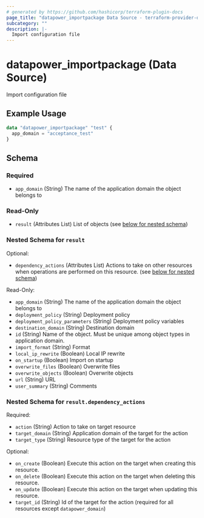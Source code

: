 ```yaml
---
# generated by https://github.com/hashicorp/terraform-plugin-docs
page_title: "datapower_importpackage Data Source - terraform-provider-datapower"
subcategory: ""
description: |-
  Import configuration file
---
```


# datapower_importpackage (Data Source)

Import configuration file

## Example Usage

```terraform
data "datapower_importpackage" "test" {
  app_domain = "acceptance_test"
}
```

<!-- schema generated by tfplugindocs -->
## Schema

### Required

- `app_domain` (String) The name of the application domain the object belongs to

### Read-Only

- `result` (Attributes List) List of objects (see [below for nested schema](#nestedatt--result))

<a id="nestedatt--result"></a>
### Nested Schema for `result`

Optional:

- `dependency_actions` (Attributes List) Actions to take on other resources when operations are performed on this resource. (see [below for nested schema](#nestedatt--result--dependency_actions))

Read-Only:

- `app_domain` (String) The name of the application domain the object belongs to
- `deployment_policy` (String) Deployment policy
- `deployment_policy_parameters` (String) Deployment policy variables
- `destination_domain` (String) Destination domain
- `id` (String) Name of the object. Must be unique among object types in application domain.
- `import_format` (String) Format
- `local_ip_rewrite` (Boolean) Local IP rewrite
- `on_startup` (Boolean) Import on startup
- `overwrite_files` (Boolean) Overwrite files
- `overwrite_objects` (Boolean) Overwrite objects
- `url` (String) URL
- `user_summary` (String) Comments

<a id="nestedatt--result--dependency_actions"></a>
### Nested Schema for `result.dependency_actions`

Required:

- `action` (String) Action to take on target resource
- `target_domain` (String) Application domain of the target for the action
- `target_type` (String) Resource type of the target for the action

Optional:

- `on_create` (Boolean) Execute this action on the target when creating this resource.
- `on_delete` (Boolean) Execute this action on the target when deleting this resource.
- `on_update` (Boolean) Execute this action on the target when updating this resource.
- `target_id` (String) Id of the target for the action (required for all resources except `datapower_domain`)
